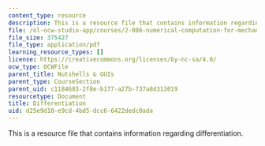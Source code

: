 ```yaml
---
content_type: resource
description: This is a resource file that contains information regarding differentiation.
file: /ol-ocw-studio-app/courses/2-086-numerical-computation-for-mechanical-engineers-fall-2014/d25e9d10e9cd4bd5dcc66422dedc0ada_MIT2_086F14_Nutshell_Diff.pdf
file_size: 375427
file_type: application/pdf
learning_resource_types: []
license: https://creativecommons.org/licenses/by-nc-sa/4.0/
ocw_type: OCWFile
parent_title: Nutshells & GUIs
parent_type: CourseSection
parent_uid: c1184683-2f8e-b177-a27b-737a8d313019
resourcetype: Document
title: Differentiation
uid: d25e9d10-e9cd-4bd5-dcc6-6422dedc0ada
---
```

This is a resource file that contains information regarding differentiation.